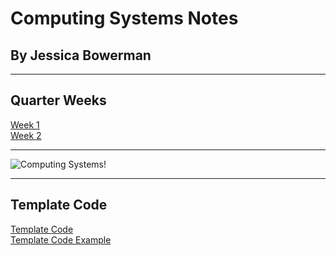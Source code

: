 # Computing Systems Notes
## By Jessica Bowerman
---

## Quarter Weeks
[Week 1](w1.md) <br>
[Week 2](w2.md)

---

![Computing Systems!](http://ai.business/wp-content/uploads/2017/01/BrainComputer.jpg)

---
## Template Code
[Template Code](https://raw.githubusercontent.com/jbowerman23/Computing-Systems/gh-pages/example.md) <br>
[Template Code Example](example.md)
